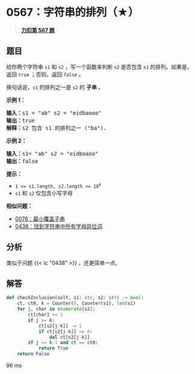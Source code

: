 # 0567：字符串的排列（★）


> <u>**[力扣第 567 题](https://leetcode.cn/problems/permutation-in-string/)**</u>

## 题目

<p>给你两个字符串 <code>s1</code> 和 <code>s2</code> ，写一个函数来判断 <code>s2</code> 是否包含 <code>s1</code><strong> </strong>的排列。如果是，返回 <code>true</code> ；否则，返回 <code>false</code> 。</p>

<p>换句话说，<code>s1</code> 的排列之一是 <code>s2</code> 的 <strong>子串</strong> 。</p>



<p><strong>示例 1：</strong></p>

<pre>
<strong>输入：</strong>s1 = "ab" s2 = "eidbaooo"
<strong>输出：</strong>true
<strong>解释：</strong>s2 包含 s1 的排列之一 ("ba").
</pre>

<p><strong>示例 2：</strong></p>

<pre>
<strong>输入：</strong>s1= "ab" s2 = "eidboaoo"
<strong>输出：</strong>false
</pre>



<p><strong>提示：</strong></p>

<ul>
<li><code>1 &lt;= s1.length, s2.length &lt;= 10<sup>4</sup></code></li>
<li><code>s1</code> 和 <code>s2</code> 仅包含小写字母</li>
</ul>


**相似问题：**
- [0076：最小覆盖子串](/leetcode/0076)
- [0438：找到字符串中所有字母异位词](/leetcode/0438)


## 分析

类似于问题 {{< lc "0438" >}} ，还更简单一点。

## 解答

```python
def checkInclusion(self, s1: str, s2: str) -> bool:
    ct, ct0, k = Counter(), Counter(s1), len(s1)
    for j, char in enumerate(s2):
        ct[char] += 1
        if j >= k:
            ct[s2[j-k]] -= 1
            if ct[s2[j-k]] == 0:
                del ct[s2[j-k]]
        if j >= k-1 and ct == ct0:
            return True
    return False
```

96 ms

